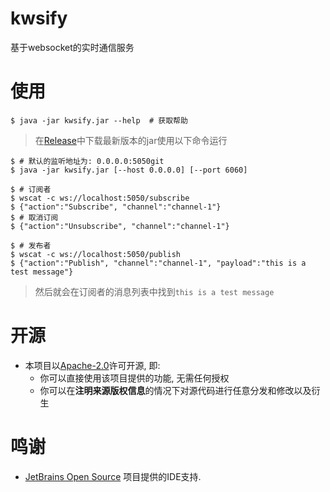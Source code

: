 # kwsify

基于websocket的实时通信服务

# 使用

```shell
$ java -jar kwsify.jar --help  # 获取帮助
```

> 在[Release](https://github.com/RTAkland/kwsify/releases/latest/)中下载最新版本的jar使用以下命令运行

```shell
$ # 默认的监听地址为: 0.0.0.0:5050git 
$ java -jar kwsify.jar [--host 0.0.0.0] [--port 6060]
```

```shell
$ # 订阅者
$ wscat -c ws://localhost:5050/subscribe
$ {"action":"Subscribe", "channel":"channel-1"}
$ # 取消订阅
$ {"action":"Unsubscribe", "channel":"channel-1"}
```

```shell
$ # 发布者
$ wscat -c ws://localhost:5050/publish
$ {"action":"Publish", "channel":"channel-1", "payload":"this is a test message"}
```

> 然后就会在订阅者的消息列表中找到`this is a test message`

# 开源

- 本项目以[Apache-2.0](./LICENSE)许可开源, 即:
    - 你可以直接使用该项目提供的功能, 无需任何授权
    - 你可以在**注明来源版权信息**的情况下对源代码进行任意分发和修改以及衍生

# 鸣谢

* [JetBrains Open Source](https://www.jetbrains.com/opensource/) 项目提供的IDE支持.

